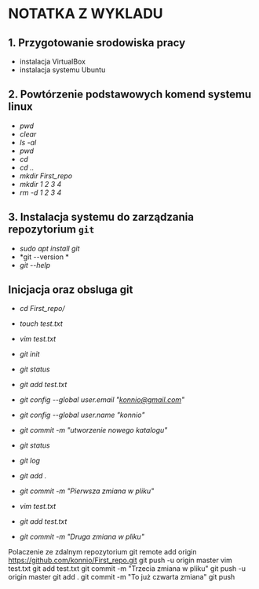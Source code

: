 # NOTATKA Z WYKLADU

## 1. Przygotowanie srodowiska pracy
- instalacja VirtualBox
- instalacja systemu Ubuntu

## 2. Powtórzenie podstawowych komend systemu linux
- *pwd*
- *clear*
- *ls -al*
- *pwd*
- *cd* 
- *cd ..*
- *mkdir First_repo*
- *mkdir 1 2 3 4*
- *rm -d 1 2 3 4*

## 3. Instalacja systemu do zarządzania repozytorium `git`
-  *sudo apt install git*
-  *git --version *
-  *git --help* 
  
## Inicjacja oraz obsluga git
-  *cd First_repo/*
-  *touch test.txt*
-  *vim test.txt* 
-  *git init*     
 
-   *git status*
-   *git add test.txt*
-   *git config --global user.email "konnio@gmail.com"*
-   *git config --global user.name "konnio"*
-   *git commit -m "utworzenie nowego katalogu"*
-   *git status*
-   *git log*
-   *git add .*
-   *git commit -m "Pierwsza zmiana w pliku"*
-   *vim test.txt*	
-   *git add test.txt*
-   *git commit -m "Druga zmiana w pliku"*

Polaczenie ze zdalnym repozytorium
  git remote add origin https://github.com/konnio/First_repo.git
  git push -u origin master
  vim test.txt 
  git add test.txt 
  git commit -m "Trzecia zmiana w pliku"
  git push -u origin master
  git add .
  git commit -m "To już czwarta zmiana"
  git push

